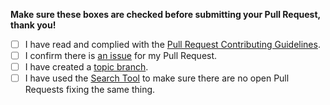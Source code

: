**Make sure these boxes are checked before submitting your Pull Request, thank you!**

- [ ] I have read and complied with the [Pull Request Contributing Guidelines](https://github.com/impress/impress.js/blob/master/CONTRIBUTING.md#pull-requests).
- [ ] I confirm there is [an issue](https://github.com/impress/impress.js/issues) for my Pull Request.
- [ ] I have created a [topic branch](https://github.com/dchelimsky/rspec/wiki/Topic-Branches).
- [ ] I have used the [Search Tool](https://github.com/impress/impress.js/search?utf8=%E2%9C%93&q=is%3Apr+is%3Aopen&type=Issues) to make sure there are no open Pull Requests fixing the same thing.